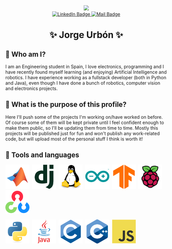<div id="header" align="center">
  <img src="https://cdn3d.iconscout.com/3d/premium/thumb/computer-7221910-5873743.png" width="200"/>
  </br>
  <a href="https://www.linkedin.com/in/jurbon/">
    <img src="https://img.shields.io/badge/LinkedIn-blue?style=for-the-badge&logo=linkedin&logoColor=white" alt="LinkedIn Badge"/>
  </a>
  <a href="mailto:urbonjorge@outlook.com">
    <img src="https://img.shields.io/badge/Mail-lightgrey?style=for-the-badge&logo=maildotru&logoColor=white" alt="Mail Badge"/>
  </a>
  <h1>✨ Jorge Urbón ✨</h1>
</div>

## 🤔 Who am I?
I am an Engineering student in Spain, I love electronics, programming and I have recently found myself learning (and enjoying) Artificial Intelligence and robotics.
I have experience working as a fullstack developer (both in Python and Java), even though I have done a bunch of robotics, computer vision and electronics projects.
## 🔎 What is the purpose of this profile?
Here I'll push some of the projects I'm working on/have worked on before. Of course some of them will be kept private until I feel confident enough to make them public, so I'll be updating them from time to time. Mostly this projects will be published just for fun and won't publish any work-related code, but will upload most of the personal stuff I think is worth it!
## 🧰 Tools and languages
<div>
  <img src="https://github.com/devicons/devicon/blob/master/icons/matlab/matlab-original.svg" title="Matlab" alt="Matlab" width="75"/>&nbsp;
  <img src="https://github.com/devicons/devicon/blob/master/icons/django/django-plain.svg" title="Django" alt="Django" width="75"/>&nbsp;
  <img src="https://github.com/devicons/devicon/blob/master/icons/linux/linux-original.svg" title="Linux" alt="Linux" width="75"/>&nbsp;
  <img src="https://github.com/devicons/devicon/blob/master/icons/arduino/arduino-original.svg" title="Arduino" alt="Arduino" width="75"/>&nbsp;
  <img src="https://github.com/devicons/devicon/blob/master/icons/tensorflow/tensorflow-original.svg" title="TensorFlow" alt="TensorFlow" width="75"/>&nbsp;
  <img src="https://github.com/devicons/devicon/blob/master/icons/raspberrypi/raspberrypi-original.svg" title="Raspberry" alt="Raspberry" width="75"/>&nbsp;
  <img src="https://github.com/devicons/devicon/blob/master/icons/opencv/opencv-original.svg" title="OpenCV" alt="OpenCV" width="75"/>&nbsp;
  
  <img src="https://github.com/devicons/devicon/blob/master/icons/python/python-original.svg" title="Python" alt="Python" width="75"/>&nbsp;
  <img src="https://github.com/devicons/devicon/blob/master/icons/java/java-original-wordmark.svg" title="Java" alt="Java" width="75"/>&nbsp;
  <img src="https://github.com/devicons/devicon/blob/master/icons/c/c-original.svg" title="C" alt="C" width="75"/>&nbsp;
  <img src="https://github.com/devicons/devicon/blob/master/icons/cplusplus/cplusplus-original.svg" title="Cpp" alt="Cpp" width="75"/>&nbsp;
  <img src="https://github.com/devicons/devicon/blob/master/icons/javascript/javascript-original.svg" title="JavaScript" alt="JavaScript" width="75"/>&nbsp;
</div>

